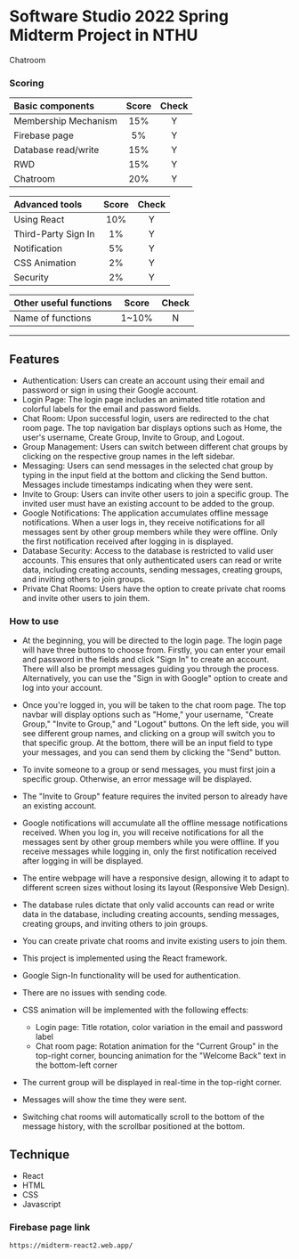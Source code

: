 # Software Studio 2022 Spring Midterm Project in NTHU

Chatroom

### Scoring

| **Basic components**                             | **Score** | **Check** |
| :----------------------------------------------- | :-------: | :-------: |
| Membership Mechanism                             | 15%       | Y         |
| Firebase page                                    | 5%        | Y         |
| Database read/write                              | 15%       | Y         |
| RWD                                              | 15%       | Y         |
| Chatroom                                         | 20%       | Y         |

| **Advanced tools**                               | **Score** | **Check** |
| :----------------------------------------------- | :-------: | :-------: |
| Using React                                      | 10%       | Y         |
| Third-Party Sign In                              | 1%        | Y         |
| Notification                                     | 5%        | Y         |
| CSS Animation                                    | 2%        | Y         |
| Security                                         | 2%        | Y         |

| **Other useful functions**                         | **Score** | **Check** |
| :----------------------------------------------- | :-------: | :-------: |
| Name of functions                                  | 1~10%     | N         |

---
## Features
* Authentication: Users can create an account using their email and password or sign in using their Google account.
* Login Page: The login page includes an animated title rotation and colorful labels for the email and password fields.
* Chat Room: Upon successful login, users are redirected to the chat room page. The top navigation bar displays options such as Home, the user's username, Create Group, Invite to Group, and Logout.
* Group Management: Users can switch between different chat groups by clicking on the respective group names in the left sidebar.
* Messaging: Users can send messages in the selected chat group by typing in the input field at the bottom and clicking the Send button. Messages include timestamps indicating when they were sent.
* Invite to Group: Users can invite other users to join a specific group. The invited user must have an existing account to be added to the group.
* Google Notifications: The application accumulates offline message notifications. When a user logs in, they receive notifications for all messages sent by other group members while they were offline. Only the first notification received after logging in is displayed.
* Database Security: Access to the database is restricted to valid user accounts. This ensures that only authenticated users can read or write data, including creating accounts, sending messages, creating groups, and inviting others to join groups.
* Private Chat Rooms: Users have the option to create private chat rooms and invite other users to join them.


### How to use 
* At the beginning, you will be directed to the login page. The login page will have three buttons to choose from. Firstly, you can enter your email and password in the fields and click "Sign In" to create an account. There will also be prompt messages guiding you through the process. Alternatively, you can use the "Sign in with Google" option to create and log into your account.

* Once you're logged in, you will be taken to the chat room page. The top navbar will display options such as "Home," your username, "Create Group," "Invite to Group," and "Logout" buttons. On the left side, you will see different group names, and clicking on a group will switch you to that specific group. At the bottom, there will be an input field to type your messages, and you can send them by clicking the "Send" button.

* To invite someone to a group or send messages, you must first join a specific group. Otherwise, an error message will be displayed.

* The "Invite to Group" feature requires the invited person to already have an existing account.

* Google notifications will accumulate all the offline message notifications received. When you log in, you will receive notifications for all the messages sent by other group members while you were offline. If you receive messages while logging in, only the first notification received after logging in will be displayed.

* The entire webpage will have a responsive design, allowing it to adapt to different screen sizes without losing its layout (Responsive Web Design).

* The database rules dictate that only valid accounts can read or write data in the database, including creating accounts, sending messages, creating groups, and inviting others to join groups.

* You can create private chat rooms and invite existing users to join them.

* This project is implemented using the React framework.

* Google Sign-In functionality will be used for authentication.

* There are no issues with sending code.

* CSS animation will be implemented with the following effects:

    * Login page: Title rotation, color variation in the email and password label
    * Chat room page: Rotation animation for the "Current Group" in the top-right corner, bouncing animation for the "Welcome Back" text in the bottom-left corner

* The current group will be displayed in real-time in the top-right corner.

* Messages will show the time they were sent.

* Switching chat rooms will automatically scroll to the bottom of the message history, with the scrollbar positioned at the bottom.

## Technique
* React
* HTML
* CSS
* Javascript


### Firebase page link

    https://midterm-react2.web.app/
